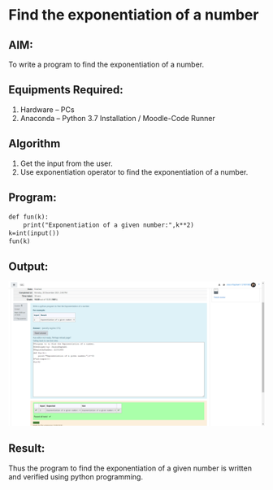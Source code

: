 # Find the exponentiation of a number

## AIM:
To write a program to find the exponentiation of a number.

## Equipments Required:
1. Hardware – PCs
2. Anaconda – Python 3.7 Installation / Moodle-Code Runner

## Algorithm
1. Get the input from the user.
2. Use exponentiation operator to find the exponentiation of a number.

## Program:
~~~
def fun(k):
    print("Exponentiation of a given number:",k**2)
k=int(input())
fun(k)
~~~

## Output:
![github logo](EX.png)


## Result:
Thus the program to find the exponentiation of a given number is written and verified using python programming.
